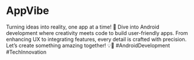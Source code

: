 # AppVibe
Turning ideas into reality, one app at a time! 🚀 Dive into Android development where creativity meets code to build user-friendly apps. From enhancing UX to integrating features, every detail is crafted with precision. Let’s create something amazing together! 💡📱 #AndroidDevelopment #TechInnovation
